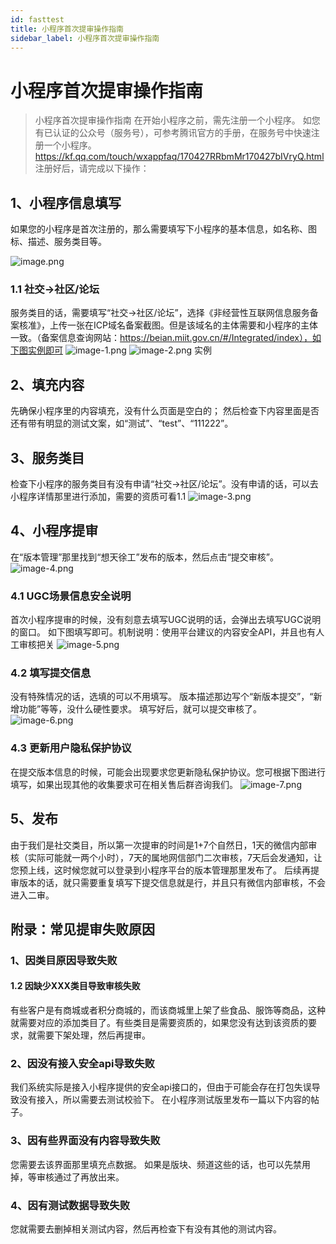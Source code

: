 ```yaml
---
id: fasttest
title: 小程序首次提审操作指南
sidebar_label: 小程序首次提审操作指南
---
```


# 小程序首次提审操作指南

> 小程序首次提审操作指南
在开始小程序之前，需先注册一个小程序。
如您有已认证的公众号（服务号），可参考腾讯官方的手册，在服务号中快速注册一个小程序。https://kf.qq.com/touch/wxappfaq/170427RRbmMr170427bIVryQ.html
注册好后，请完成以下操作：

## 1、小程序信息填写

 如果您的小程序是首次注册的，那么需要填写下小程序的基本信息，如名称、图标、描述、服务类目等。

![image.png](/img/icecms/202301/1736bd28c35912c8.png "image.png")

### 1.1 社交->社区/论坛

 服务类目的话，需要填写“社交->社区/论坛”，选择《非经营性互联网信息服务备案核准》，上传一张在ICP域名备案截图。但是该域名的主体需要和小程序的主体一致。（备案信息查询网站：https://beian.miit.gov.cn/#/Integrated/index），如下图实例即可
![image-1.png](/img/icecms/202301/1736bd2d483408fc.png "image-1.png")
![image-2.png](/img/icecms/202301/1736bd317feb1d27.png "image-2.png")
实例
## 2、填充内容

先确保小程序里的内容填充，没有什么页面是空白的；
然后检查下内容里面是否还有带有明显的测试文案，如“测试”、“test”、“111222”。

## 3、服务类目

 检查下小程序的服务类目有没有申请“社交->社区/论坛”。没有申请的话，可以去小程序详情那里进行添加，需要的资质可看1.1
![image-3.png](/img/icecms/202301/1736bd3740e19257.png "image-3.png")

## 4、小程序提审

 在“版本管理”那里找到“想天徐工”发布的版本，然后点击“提交审核”。
![image-4.png](/img/icecms/202301/1736bd3c9b221d12.png "image-4.png")
### 4.1 UGC场景信息安全说明

首次小程序提审的时候，没有刻意去填写UGC说明的话，会弹出去填写UGC说明的窗口。
如下图填写即可。机制说明：使用平台建议的内容安全API，并且也有人工审核把关
![image-5.png](/img/icecms/202301/1736bd3fa5e923a6.png "image-5.png")
### 4.2 填写提交信息

没有特殊情况的话，选填的可以不用填写。
版本描述那边写个“新版本提交”，“新增功能”等等，没什么硬性要求。
填写好后，就可以提交审核了。
![image-6.png](/img/icecms/202301/1736bd428578c566.png "image-6.png")
### 4.3 更新用户隐私保护协议
在提交版本信息的时候，可能会出现要求您更新隐私保护协议。您可根据下图进行填写，如果出现其他的收集要求可在相关售后群咨询我们。
![image-7.png](/img/icecms/202301/1736bd4585295cf1.png "image-7.png")

## 5、发布

 由于我们是社交类目，所以第一次提审的时间是1+7个自然日，1天的微信内部审核（实际可能就一两个小时），7天的属地网信部门二次审核，7天后会发通知，让您预上线，这时候您就可以登录到小程序平台的版本管理那里发布了。
 后续再提审版本的话，就只需要重复填写下提交信息就是行，并且只有微信内部审核，不会进入二审。

## 附录：常见提审失败原因
### 1、因类目原因导致失败

#### 1.2 因缺少XXX类目导致审核失败

 有些客户是有商城或者积分商城的，而该商城里上架了些食品、服饰等商品，这种就需要对应的添加类目了。有些类目是需要资质的，如果您没有达到该资质的要求，就需要下架处理，然后再提审。
### 2、因没有接入安全api导致失败

 我们系统实际是接入小程序提供的安全api接口的，但由于可能会存在打包失误导致没有接入，所以需要去测试校验下。
 在小程序测试版里发布一篇以下内容的帖子。

### 3、因有些界面没有内容导致失败

您需要去该界面那里填充点数据。
如果是版块、频道这些的话，也可以先禁用掉，等审核通过了再放出来。

### 4、因有测试数据导致失败
您就需要去删掉相关测试内容，然后再检查下有没有其他的测试内容。